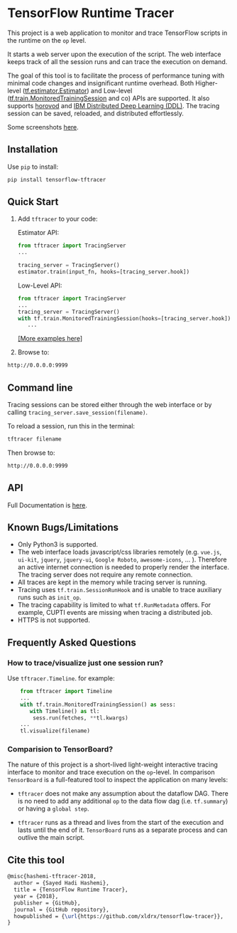 # TensorFlow Runtime Tracer
This project is a web application to monitor and trace TensorFlow scripts in the runtime on the `op` level.

It starts a web server upon the execution of the script. The web interface keeps track of all the session runs and can trace the execution on demand.

The goal of this tool is to facilitate the process of performance tuning with minimal code changes and insignificant runtime overhead. Both Higher-level ([tf.estimator.Estimator](https://www.tensorflow.org/guide/estimators)) and Low-level ([tf.train.MonitoredTrainingSession](https://www.tensorflow.org/api_docs/python/tf/train/MonitoredTrainingSession) and co) APIs are supported. It also supports [horovod](https://github.com/uber/horovod) and [IBM Distributed Deep Learning (DDL)](https://dataplatform.cloud.ibm.com/docs/content/analyze-data/ml_dlaas_ibm_ddl.html).
The tracing session can be saved, reloaded, and distributed effortlessly.

Some screenshots [here](https://github.com/xldrx/tensorflow-tracer/blob/master/gallery).

## Installation
Use `pip` to install:
```bash
pip install tensorflow-tftracer
```

## Quick Start
1. Add `tftracer` to your code:

    Estimator API:
    ```python
    from tftracer import TracingServer
    ...
    
    tracing_server = TracingServer()
    estimator.train(input_fn, hooks=[tracing_server.hook]) 
    ```
    
    Low-Level API:
    ```python
    from tftracer import TracingServer
    ...
    tracing_server = TracingServer()
    with tf.train.MonitoredTrainingSession(hooks=[tracing_server.hook]):
       ...
    ```
    
    [[More examples here]](https://github.com/xldrx/tensorflow-tracer/blob/master/examples/) 

2. Browse to:
```html
http://0.0.0.0:9999
``` 

## Command line
Tracing sessions can be stored either through the web interface or by calling `tracing_server.save_session(filename)`.

To reload a session, run this in the terminal:
```bash
tftracer filename
```

Then browse to:
```html
http://0.0.0.0:9999
``` 

## API
Full Documentation is [here]().

## Known Bugs/Limitations
* Only Python3 is supported.
* The web interface loads javascript/css libraries remotely (e.g. `vue.js`, `ui-kit`, `jquery`, `jquery-ui`, `Google Roboto`, `awesome-icons`, ... ). Therefore an active internet connection is needed to properly render the interface. The tracing server does not require any remote connection. 
* All traces are kept in the memory while tracing server is running.
* Tracing uses `tf.train.SessionRunHook` and is unable to trace auxiliary runs such as `init_op`.
* The tracing capability is limited to what `tf.RunMetadata` offers. For example, CUPTI events are missing when tracing a distributed job.
* HTTPS is not supported. 

## Frequently Asked Questions

### How to trace/visualize just one session run?
Use `tftracer.Timeline`. for example:
```python
    from tftracer import Timeline
    ...
    with tf.train.MonitoredTrainingSession() as sess:
       with Timeline() as tl:
        sess.run(fetches, **tl.kwargs)
    ...
    tl.visualize(filename)
```

### Comparision to TensorBoard?
The nature of this project is a short-lived light-weight interactive tracing interface to monitor and trace execution on the `op`-level. In comparison `TensorBoard` is a full-featured tool to inspect the application on many levels:
* `tftracer` does not make any assumption about the dataflow DAG. There is no need to add any additional `op` to the data flow dag (i.e. `tf.summary`) or having a `global step`. 

* `tftracer` runs as a thread and lives from the start of the execution and lasts until the end of it. `TensorBoard` runs as a separate process and can outlive the main script.  

## Cite this tool
```latex
@misc{hashemi-tftracer-2018,
  author = {Sayed Hadi Hashemi},
  title = {TensorFlow Runtime Tracer},
  year = {2018},
  publisher = {GitHub},
  journal = {GitHub repository},
  howpublished = {\url{https://github.com/xldrx/tensorflow-tracer}},
}